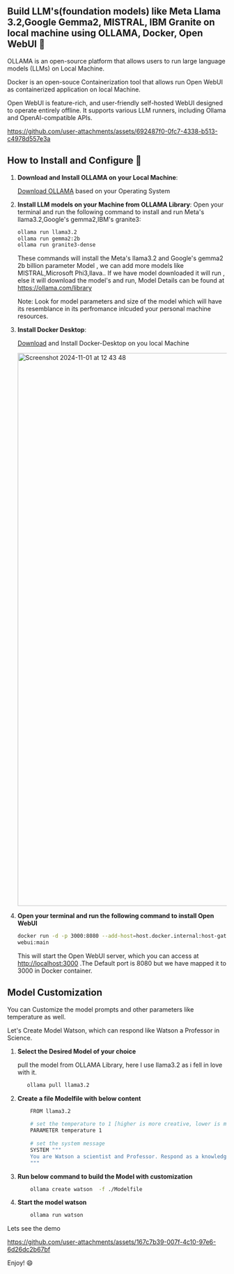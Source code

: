 ## Build LLM's(foundation models) like Meta Llama 3.2,Google Gemma2, MISTRAL, IBM Granite on local machine using OLLAMA, Docker, Open WebUI 👋

OLLAMA is an open-source platform that allows users to run large language models (LLMs) on Local Machine.

Docker is an open-souce Containerization tool that allows run Open WebUI as  containerized application on local Machine.

Open WebUI is feature-rich, and user-friendly self-hosted WebUI designed to operate entirely offline. It supports various LLM runners, including Ollama and OpenAI-compatible APIs. 

https://github.com/user-attachments/assets/692487f0-0fc7-4338-b513-c4978d557e3a



## How to Install and Configure 🚀

1. **Download and Install OLLAMA on your Local Machine**:

   [Download OLLAMA](https://ollama.com/download) based on your Operating System
   
   
3. **Install LLM models on your Machine from OLLAMA Library**:
   Open your terminal and run the following command to install and run Meta's llama3.2,Google's gemma2,IBM's granite3:

   ```bash
   ollama run llama3.2
   ollama run gemma2:2b
   ollama run granite3-dense
   ```
   
   These commands will install the Meta's llama3.2 and Google's gemma2 2b billion parameter Model , we can add more models like MISTRAL,Microsoft Phi3,llava..
   If we have model downloaded it will run , else it will download the model's and run, Model Details can be found at https://ollama.com/library

   Note: Look for model parameters and size of the model which will have its resemblance in its perfromance inlcuded your personal machine resources.

5. **Install Docker Desktop**:

   [Download](https://www.docker.com/products/docker-desktop/) and Install Docker-Desktop on you local Machine

   <img width="1268" alt="Screenshot 2024-11-01 at 12 43 48" src="https://github.com/user-attachments/assets/bb68baae-fbe9-4af0-8041-92ba1b893cd9">

   
7. **Open your terminal and run the following command to install Open WebUI**

   ```bash
   docker run -d -p 3000:8080 --add-host=host.docker.internal:host-gateway -v open-webui:/app/backend/data --name open-webui --restart always ghcr.io/open-webui/open- 
   webui:main
   ```
   
   This will start the Open WebUI server, which you can access at [http://localhost:3000](http://localhost:3000) .The Default port is 8080 but we have mapped it to 3000 in 
   Docker container.


## Model Customization

   You can Customize the model prompts and other parameters like temperature as well.

   Let's Create Model Watson, which can respond like Watson a Professor in Science.
1. **Select the Desired Model of your choice**

   pull the model from OLLAMA Library, here I use llama3.2 as i fell in love with it.

   ```bash
      ollama pull llama3.2
   ```
      
2. **Create a file Modelfile with below content**

   ```bash
       FROM llama3.2
       
       # set the temperature to 1 [higher is more creative, lower is more coherent]
       PARAMETER temperature 1
       
       # set the system message
       SYSTEM """
       You are Watson a scientist and Professor. Respond as a knowledgable  guy who can guide  and answer me.
       """
   ```

3. **Run below command to build the Model with customization**

   ```bash
       ollama create watson  -f ./Modelfile
   ```

4. **Start the model watson**
   ```bash
       ollama run watson
   ```

Lets see the demo

https://github.com/user-attachments/assets/167c7b39-007f-4c10-97e6-6d26dc2b67bf

Enjoy! 😄
